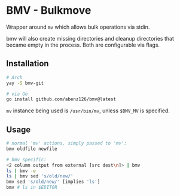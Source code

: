 # BMV - Bulkmove

Wrapper around `mv` which allows bulk operations via stdin.

bmv will also create missing directories and cleanup directories that became empty in the process. Both are configurable via flags.

## Installation

```sh
# Arch
yay -S bmv-git

# via Go
go install github.com/abenz126/bmv@latest
```

`mv` instance being used is `/usr/bin/mv`, unless `$BMV_MV` is specified.

## Usage

```sh
# normal 'mv' actions, simply passed to 'mv':
bmv oldfile newfile

# bmv specific:
<2 column output from external [src dest\n]> | bmv
ls | bmv -e
ls | bmv sed 's/old/new/'
bmv sed 's/old/new/' [implies 'ls']
bmv # ls in $EDITOR
```
